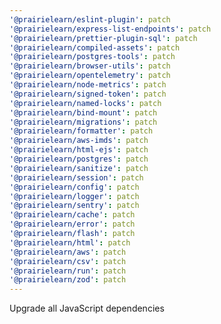 ```yaml
---
'@prairielearn/eslint-plugin': patch
'@prairielearn/express-list-endpoints': patch
'@prairielearn/prettier-plugin-sql': patch
'@prairielearn/compiled-assets': patch
'@prairielearn/postgres-tools': patch
'@prairielearn/browser-utils': patch
'@prairielearn/opentelemetry': patch
'@prairielearn/node-metrics': patch
'@prairielearn/signed-token': patch
'@prairielearn/named-locks': patch
'@prairielearn/bind-mount': patch
'@prairielearn/migrations': patch
'@prairielearn/formatter': patch
'@prairielearn/aws-imds': patch
'@prairielearn/html-ejs': patch
'@prairielearn/postgres': patch
'@prairielearn/sanitize': patch
'@prairielearn/session': patch
'@prairielearn/config': patch
'@prairielearn/logger': patch
'@prairielearn/sentry': patch
'@prairielearn/cache': patch
'@prairielearn/error': patch
'@prairielearn/flash': patch
'@prairielearn/html': patch
'@prairielearn/aws': patch
'@prairielearn/csv': patch
'@prairielearn/run': patch
'@prairielearn/zod': patch
---
```


Upgrade all JavaScript dependencies
